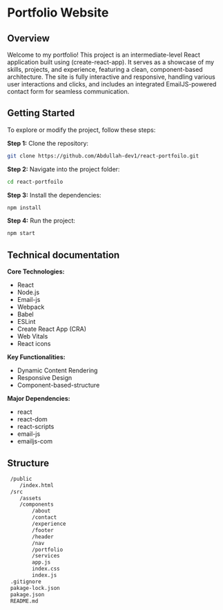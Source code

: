 # Portfolio Website

## Overview

Welcome to my portfolio! This project is an intermediate-level React application built using (create-react-app). It serves as a showcase of my skills, projects, and experience, featuring a clean, component-based architecture. The site is fully interactive and responsive, handling various user interactions and clicks, and includes an integrated EmailJS-powered contact form for seamless communication.

## Getting Started

To explore or modify the project, follow these steps:

**Step 1:** Clone the repository:

```bash
git clone https://github.com/Abdullah-dev1/react-portfoilo.git
```

**Step 2:** Navigate into the project folder:

```bash
cd react-portfoilo
```

**Step 3:** Install the dependencies:

```bash
npm install
```

**Step 4:** Run the project:

```bash
npm start
```

## Technical documentation

**Core Technologies:**

- React
- Node.js
- Email-js
- Webpack
- Babel
- ESLint
- Create React App (CRA)
- Web Vitals
- React icons

**Key Functionalities:**

- Dynamic Content Rendering
- Responsive Design
- Component-based-structure

**Major Dependencies:**

- react
- react-dom
- react-scripts
- email-js
- emailjs-com

## Structure

```bash
 /public
    /index.html
 /src
    /assets
    /components
        /about
        /contact
        /experience
        /footer
        /header
        /nav
        /portfolio
        /services
        app.js
        index.css
        index.js
 .gitignore
 pakage-lock.json
 pakage.json
 README.md
```
